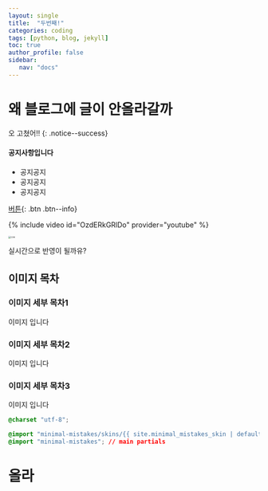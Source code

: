 ```yaml
---
layout: single
title:  "두번째!"
categories: coding
tags: [python, blog, jekyll]
toc: true
author_profile: false
sidebar:
   nav: "docs"
---
```


# 왜 블로그에 글이 안올라갈까

오 고쳤어!!
{: .notice--success}

<div class="notice--success">
<h4>공지사항입니다</h4>
<ul>
  <li>공지공지</li>
  <li>공지공지</li>
  <li>공지공지</li>
  </ul>
</div>

[버튼](https://google.com){: .btn .btn--info}

{% include video id="OzdERkGRlDo" provider="youtube" %}


<img src="../../images/13-03-2022-first/coe-16472651770811.jpg" alt="coe" style="zoom:33%;" />

실시간으로 반영이 될까유?



## 이미지 목차

### 이미지 세부 목차1

이미지 입니다

### 이미지 세부 목차2

이미지 입니다

### 이미지 세부 목차3

이미지 입니다



```css
@charset "utf-8";

@import "minimal-mistakes/skins/{{ site.minimal_mistakes_skin | default: 'default' }}"; // skin
@import "minimal-mistakes"; // main partials
```

# 올라

